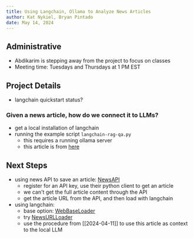 ```yaml
---
title: Using Langchain, Ollama to Analyze News Articles
author: Kat Nykiel, Bryan Pintado
date: May 14, 2024
---
```


## Administrative

- Abdikarim is stepping away from the project to focus on classes
- Meeting time: Tuesdays and Thursdays at 1 PM EST

## Project Details

- langchain quickstart status?

### Given a news article, how do we connect it to LLMs?

- get a local installation of langchain
- running the example script `langchain-rag-qa.py`
  - this requires a running ollama server
  - this article is from [here](https://apnews.com/article/record-hot-summer-climate-change-tree-rings-626d935d1f7266bb359d93074f52f10c)

## Next Steps

- using news API to save an article: [NewsAPI](https://newsapi.org/)
  - register for an API key, use their python client to get an article
  - we can't get the full article content through the API
  - get the article URL from the API, and then load with langchain
- using langchain: 
  - base option: [WebBaseLoader](https://python.langchain.com/v0.1/docs/integrations/document_loaders/web_base/)
  - try [NewsURLLoader](https://python.langchain.com/v0.1/docs/integrations/document_loaders/news/)
  - use the procedure from [[2024-04-11]] to use this article as context to the local LLM


